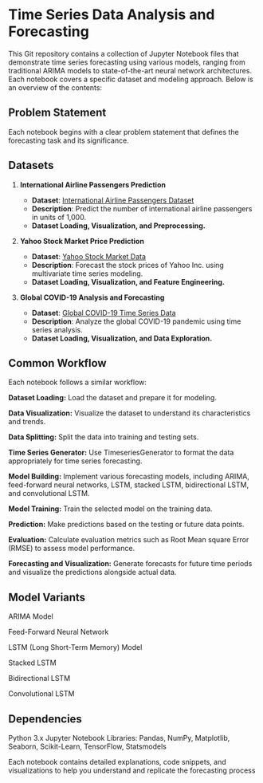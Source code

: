 # Time Series Data Analysis and Forecasting

This Git repository contains a collection of Jupyter Notebook files that demonstrate time series forecasting using various models, ranging from traditional ARIMA models to state-of-the-art neural network architectures. Each notebook covers a specific dataset and modeling approach. Below is an overview of the contents:

## Problem Statement
Each notebook begins with a clear problem statement that defines the forecasting task and its significance.

## Datasets
1. **International Airline Passengers Prediction**
   - **Dataset**: [International Airline Passengers Dataset](https://www.kaggle.com/datasets/rakannimer/air-passengers)
   - **Description**: Predict the number of international airline passengers in units of 1,000.
   - **Dataset Loading, Visualization, and Preprocessing.**

2. **Yahoo Stock Market Price Prediction**
   - **Dataset**: [Yahoo Stock Market Data](https://finance.yahoo.com/quote/GE/history/)
   - **Description**: Forecast the stock prices of Yahoo Inc. using multivariate time series modeling.
   - **Dataset Loading, Visualization, and Feature Engineering.**

3. **Global COVID-19 Analysis and Forecasting**
   - **Dataset**: [Global COVID-19 Time Series Data](https://github.com/CSSEGISandData/COVID-19/blob/master/csse_covid_19_data/csse_covid_19_time_series/time_series_covid19_confirmed_global.csv)
   - **Description**: Analyze the global COVID-19 pandemic using time series analysis.
   - **Dataset Loading, Visualization, and Data Exploration.**


## Common Workflow
Each notebook follows a similar workflow:

**Dataset Loading:** Load the dataset and prepare it for modeling.

**Data Visualization:** Visualize the dataset to understand its characteristics and trends.

**Data Splitting:** Split the data into training and testing sets.

**Time Series Generator:** Use TimeseriesGenerator to format the data appropriately for time series forecasting.

**Model Building:** Implement various forecasting models, including ARIMA, feed-forward neural networks, LSTM, stacked LSTM, bidirectional LSTM, and convolutional LSTM.

**Model Training:** Train the selected model on the training data.

**Prediction:** Make predictions based on the testing or future data points.

**Evaluation:** Calculate evaluation metrics such as Root Mean square Error (RMSE) to assess model performance.

**Forecasting and Visualization:** Generate forecasts for future time periods and visualize the predictions alongside actual data.

## Model Variants

ARIMA Model

Feed-Forward Neural Network

LSTM (Long Short-Term Memory) Model

Stacked LSTM

Bidirectional LSTM

Convolutional LSTM

## Dependencies

Python 3.x
Jupyter Notebook
Libraries: Pandas, NumPy, Matplotlib, Seaborn, Scikit-Learn, TensorFlow, Statsmodels

Each notebook contains detailed explanations, code snippets, and visualizations to help you understand and replicate the forecasting process
